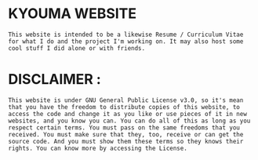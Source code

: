 # KYOUMA WEBSITE

    This website is intended to be a likewise Resume / Curriculum Vitae for what I do and the project I'm working on. It may also host some cool stuff I did alone or with friends.

# DISCLAIMER :
    This website is under GNU General Public License v3.0, so it's mean that you have the freedom to distribute copies of this website, to access the code and change it as you like or use pieces of it in new websites, and you know you can. You can do all of this as long as you respect certain terms. You must pass on the same freedoms that you received. You must make sure that they, too, receive or can get the source code. And you must show them these terms so they knows their rights. You can know more by accessing the License.
